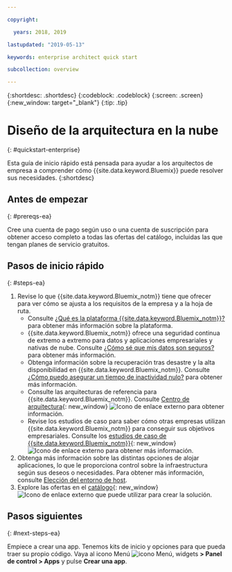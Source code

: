 ```yaml
---

copyright:

  years: 2018, 2019

lastupdated: "2019-05-13"

keywords: enterprise architect quick start

subcollection: overview

---
```


{:shortdesc: .shortdesc}
{:codeblock: .codeblock}
{:screen: .screen}
{:new_window: target="_blank"}
{:tip: .tip}

# Diseño de la arquitectura en la nube
{: #quickstart-enterprise}

Esta guía de inicio rápido está pensada para ayudar a los arquitectos de empresa a comprender cómo {{site.data.keyword.Bluemix}} puede resolver sus necesidades. 
{:shortdesc}

## Antes de empezar
{: #prereqs-ea}

Cree una cuenta de pago según uso o una cuenta de suscripción para obtener acceso completo a todas las ofertas del catálogo, incluidas las que tengan planes de servicio gratuitos. 

## Pasos de inicio rápido
{: #steps-ea}

1. Revise lo que {{site.data.keyword.Bluemix_notm}} tiene que ofrecer para ver cómo se ajusta a los requisitos de la empresa y a la hoja de ruta. 
    * Consulte [¿Qué es la plataforma {{site.data.keyword.Bluemix_notm}}?](/docs/overview?topic=overview-whatis-platform) para obtener más información sobre la plataforma.
    * {{site.data.keyword.Bluemix_notm}} ofrece una seguridad continua de extremo a extremo para datos y aplicaciones empresariales y nativas de nube. Consulte [¿Cómo sé que mis datos son seguros?](/docs/overview?topic=overview-security) para obtener más información. 
    * Obtenga información sobre la recuperación tras desastre y la alta disponibilidad en {{site.data.keyword.Bluemix_notm}}. Consulte [¿Cómo puedo asegurar un tiempo de inactividad nulo?](/docs/overview?topic=overview-zero-downtime) para obtener más información.
    * Consulte las arquitecturas de referencia para {{site.data.keyword.Bluemix_notm}}. Consulte [Centro de arquitectura](https://www.ibm.com/cloud/garage/architectures){: new_window} ![Icono de enlace externo](../icons/launch-glyph.svg) para obtener información. 
    * Revise los estudios de caso para saber cómo otras empresas utilizan {{site.data.keyword.Bluemix_notm}} para conseguir sus objetivos empresariales. Consulte los [estudios de caso de {{site.data.keyword.Bluemix_notm}}](https://www.ibm.com/cloud-computing/bluemix/case-studies){: new_window} ![Icono de enlace externo](../icons/launch-glyph.svg) para obtener más información. 
2. Obtenga más información sobre las distintas opciones de alojar aplicaciones, lo que le proporciona control sobre la infraestructura según sus deseos o necesidades. Para obtener más información, consulte [Elección del entorno de host](/docs/apps/tutorials?topic=creating-apps-hosting).
3. Explore las ofertas en el [catálogo](https://cloud.ibm.com/catalog){: new_window} ![Icono de enlace externo](../icons/launch-glyph.svg) que puede utilizar para crear la solución.

## Pasos siguientes
{: #next-steps-ea}

Empiece a crear una app. Tenemos kits de inicio y opciones para que pueda traer su propio código. Vaya al icono Menú ![icono Menú](../icons/icon_hamburger.svg), widgets **> Panel de control > Apps** y pulse **Crear una app**.

